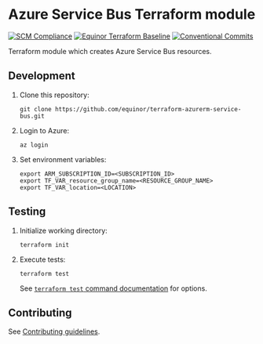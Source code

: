 # Azure Service Bus Terraform module

[![SCM Compliance](https://scm-compliance-api.radix.equinor.com/repos/equinor/terraform-azurerm-service-bus/badge)](https://scm-compliance-api.radix.equinor.com/repos/equinor/terraform-azurerm-service-bus/badge)
[![Equinor Terraform Baseline](https://img.shields.io/badge/Equinor%20Terraform%20Baseline-1.0.0-blueviolet)](https://github.com/equinor/terraform-baseline)
[![Conventional Commits](https://img.shields.io/badge/Conventional%20Commits-1.0.0-yellow.svg)](https://conventionalcommits.org)

Terraform module which creates Azure Service Bus resources.

## Development

1. Clone this repository:

    ```console
    git clone https://github.com/equinor/terraform-azurerm-service-bus.git
    ```

1. Login to Azure:

    ```console
    az login
    ```

1. Set environment variables:

    ```console
    export ARM_SUBSCRIPTION_ID=<SUBSCRIPTION_ID>
    export TF_VAR_resource_group_name=<RESOURCE_GROUP_NAME>
    export TF_VAR_location=<LOCATION>
    ```

## Testing

1. Initialize working directory:

    ```console
    terraform init
    ```

1. Execute tests:

    ```console
    terraform test
    ```

    See [`terraform test` command documentation](https://developer.hashicorp.com/terraform/cli/commands/test) for options.

## Contributing

See [Contributing guidelines](https://github.com/equinor/terraform-baseline/blob/main/CONTRIBUTING.md).
